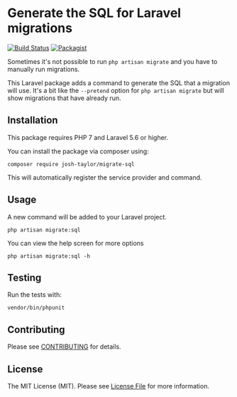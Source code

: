 # Generate the SQL for Laravel migrations

[![Build Status](https://travis-ci.org/josh-taylor/migrate-sql.svg?branch=master)](https://travis-ci.org/josh-taylor/migrate-sql)
[![Packagist](https://img.shields.io/packagist/dt/josh-taylor/migrate-sql.svg)](https://packagist.org/packages/josh-taylor/migrate-sql)

Sometimes it's not possible to run `php artisan migrate` and you have to manually run migrations.

This Laravel package adds a command to generate the SQL that a migration will use. It's a bit like the `--pretend` option for `php artisan migrate` but will show migrations that have already run.

## Installation

This package requires PHP 7 and Laravel 5.6 or higher.

You can install the package via composer using:

```
composer require josh-taylor/migrate-sql
```

This will automatically register the service provider and command.

## Usage

A new command will be added to your Laravel project.

```
php artisan migrate:sql
```

You can view the help screen for more options

```
php artisan migrate:sql -h
```

## Testing

Run the tests with:

```
vendor/bin/phpunit
```

## Contributing

Please see [CONTRIBUTING](CONTRIBUTING.md) for details.

## License

The MIT License (MIT). Please see [License File](LICENSE.md) for more information.
